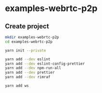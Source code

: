 # examples-webrtc-p2p

<!-- --------------- -->

## Create project

```sh
mkdir examples-webrtc-p2p
cd examples-webrtc-p2p

yarn init --private

yarn add --dev eslint
yarn add --dev eslint-config-prettier
yarn add --dev npm-run-all
yarn add --dev prettier
yarn add --dev rimraf

yarn add ws

```
